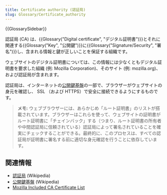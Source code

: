 ```yaml
---
title: Certificate authority (認証局)
slug: Glossary/Certificate_authority
---
```


{{GlossarySidebar}}

認証局 (CA) は、{{Glossary("Digital certificate", "デジタル証明書")}}とそれに関連する{{Glossary("Key", "公開鍵")}}に{{Glossary("Signature/Security", "署名")}}し、含まれる情報と鍵が正しいことを保証する組織です。

ウェブサイトのデジタル証明書については、この情報には少なくともデジタル証明書を要求した組織 (例: Mozilla Corporation)、そのサイト (例: mozilla.org)、および認証局が含まれます。

認証局は、インターネットの[公開鍵基盤](https://ja.wikipedia.org/wiki/公開鍵基盤)の一部で、ブラウザーがウェブサイトの身元を確認し、 SSL （および HTTPS）で安全に接続できるようにするものです。

> **メモ:** ウェブブラウザーには、あらかじめ「ルート証明書」のリストが搭載されています。ブラウザーはこれらを使って、ウェブサイトの証明書がルート証明書に「チェインバック」する（つまり、ルート証明書の所有者や中間認証局に信頼されている）認証局によって署名されていることを確実にチェックすることができる。最終的に、このプロセスは、すべての認証局が証明書に署名する前に適切な身元確認を行うことに依存しています。

## 関連情報

- [認証局](https://ja.wikipedia.org/wiki/認証局) (Wikipedia)
- [公開鍵基盤](https://ja.wikipedia.org/wiki/公開鍵基盤) (Wikipedia)
- [Mozilla Included CA Certificate List](https://wiki.mozilla.org/CA/Included_Certificates)
